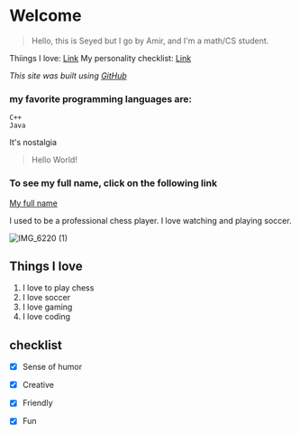 # Welcome

>Hello, this is Seyed but I go by Amir, and I'm a math/CS student.

Thiings I love: [Link](#Things-I-love)
My personality checklist: [Link](#checklist)

*This site was built using [GitHub](https://pages.github.com/)*

### my favorite programming languages are:
```
C++
Java
```

It's nostalgia

>Hello World!



### To see my full name, click on the following link
[My full name](README.md)

I used to be a professional chess player. I love watching and playing soccer.


![IMG_6220 (1)](https://github.com/user-attachments/assets/3f4c3204-d7c6-4808-a0b1-d1c013a27c7d)

## Things I love

1. I love to play chess
2. I love soccer
3. I love gaming
4. I love coding

## checklist
- [x] Sense of humor
- [x] Creative
- [x] Friendly
- [x] Fun


